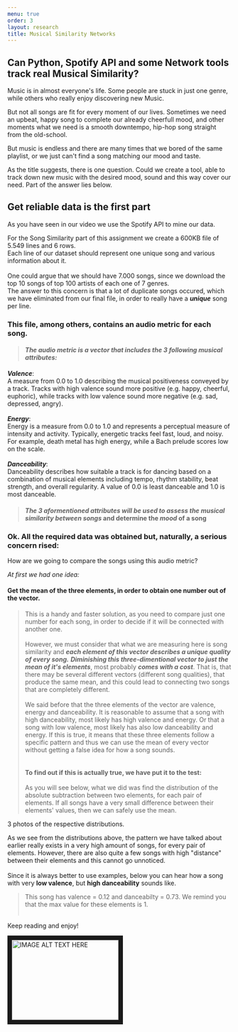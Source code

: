 ```yaml
---
menu: true
order: 3
layout: research
title: Musical Similarity Networks
---
```


## Can Python, Spotify API and some Network tools track real Musical Similarity?

Music is in almost everyone's life. Some people are stuck in just one genre, while others who really enjoy discovering new Music.

But not all songs are fit for every moment of our lives. Sometimes we need an upbeat, happy song to complete our already cheerfull mood, and other moments what we need is a smooth downtempo, hip-hop song straight from the old-school. 

But music is endless and there are many times that we bored of the same playlist, or we just can't find a song matching our mood and taste.

As the title suggests, there is one question. Could we create a tool, able to track down new music with the desired mood, sound and this way cover our need. Part of the answer lies below.


## Get reliable data is the first part

As you have seen in our video we use the Spotify API to mine our data.

For the Song Similarity part of this assignment we create a 600KB file of 5.549 lines and 6 rows.<br>
Each line of our dataset should represent one unique song and various information about it.<br><br>
One could argue that we should have 7.000 songs, since we download the top 10 songs of top 100 artists of each one of 7 genres.<br>
The answer to this concern is that a lot of duplicate songs occured, which we have eliminated from our final file, in order to really have a **_unique_** song per line.
### This file, among others, contains an audio metric for each song.
>#### ***The audio metric is a vector that includes the 3 following musical attributes:***<br>
**_Valence_**:<br> 
A measure from 0.0 to 1.0 describing the musical positiveness conveyed by a track. Tracks with high valence sound more positive (e.g. happy, cheerful, euphoric), while tracks with low valence sound more negative (e.g. sad, depressed, angry).<br><br>
**_Energy_**:<br>
Energy is a measure from 0.0 to 1.0 and represents a perceptual measure of intensity and activity. Typically, energetic tracks feel fast, loud, and noisy. For example, death metal has high energy, while a Bach prelude scores low on the scale.<br><br>
**_Danceability_**:<br>
Danceability describes how suitable a track is for dancing based on a combination of musical elements including tempo, rhythm stability, beat strength, and overall regularity. A value of 0.0 is least danceable and 1.0 is most danceable.<br>
>#### ***The 3 aformentioned attributes will be used to assess the musical similarity between songs*** and determine the _mood_ of a song

### Ok. All the required data was obtained but, naturally, a serious concern rised:
How are we going to compare the songs using this audio metric?<br>

_At first we had one idea:_

#### Get the mean of the three elements, in order to obtain one number out of the vector.
> This is a handy and faster solution, as you need to compare just one number for each song, in order to decide if it will be connected with another one.<br><br>
>However, we must consider that what we are measuring here is song similarity and ***each element of this vector describes a unique quality of every song.***
***Diminishing this three-dimentional vector to just the mean of it's elements***, most probably ***comes with a cost***. That is, that there may be several different vectors (different song qualities), that produce the same mean, and this could lead to connecting two songs that are completely different.<br><br>
We said before that the three elements of the vector are valence, energy and danceability. It is reasonable to assume that a song with high danceability, most likely has high valence and energy. Or that a song with low valence, most likely has also low danceability and energy. If this is true, it means that these three elements follow a specific pattern and thus we can use the mean of every vector without getting a false idea for how a song sounds.<br><br><br>
**To find out if this is actually true, we have put it to the test:**<br><br>
>As you will see below, what we did was find the distribution of the absolute subtraction between two elements, for each pair of elements. If all songs have a very small difference between their elements' values, then we can safely use the mean.


3 photos of the respective distributions.


As we see from the distributions above, the pattern we have talked about earlier really exists in a very high amount of songs, for every pair of elements. However, there are also quite a few songs with high "distance" between their elements and this cannot go unnoticed.<br><br>
Since it is always better to use examples, below you can hear how a song with very **low valence**, but **high danceability** sounds like.
> This song has valence = 0.12 and danceabilty = 0.73. We remind you that the max value for these elements is 1.<br><br>

Keep reading and enjoy!

<a href="http://www.youtube.com/watch?feature=player_embedded&v=q7lKpkW_jG8" target="_blank"><img src="http://img.youtube.com/vi/q7lKpkW_jG8/0.jpg" 
alt="IMAGE ALT TEXT HERE" width="240" height="180" border="10" /></a>